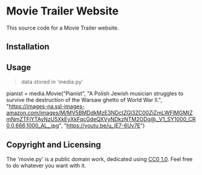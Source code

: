 # Movie Trailer Website
This source code for a Movie Trailer website.

## Installation

## Usage
> data stored in 'media.py'


pianist = media.Movie("Pianist",
	"A Polish Jewish musician struggles to survive the destruction of the Warsaw ghetto of World War II.",
	"https://images-na.ssl-images-amazon.com/images/M/MV5BMDdkMzE3NDctZGI3ZC00ZjZmLWFlMGMtZmNmZTFiYTAyNzU5XkEyXkFqcGdeQXVyNDkzNTM2ODg@._V1_SY1000_CR0,0,666,1000_AL_.jpg",
	"https://youtu.be/u_jE7-6Uv7E")



## 

## Copyright and Licensing
The 'movie.py' is a public domain work, dedicated using [CC0 1.0](https://creativecommons.org/publicdomain/zero/1.0/). Feel free to do whatever you want with it.




